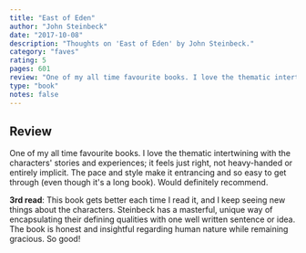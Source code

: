 ```yaml
---
title: "East of Eden"
author: "John Steinbeck"
date: "2017-10-08"
description: "Thoughts on 'East of Eden' by John Steinbeck."
category: "faves"
rating: 5
pages: 601
review: "One of my all time favourite books. I love the thematic intertwining with the characters' stories and experiences; it feels just right, not heavy-handed or entirely implicit. The pace and style make it entrancing and so easy to get through (even though it's a long book). Would definitely recommend.<br/><br/><b>3rd read</b>: This book gets better each time I read it, and I keep seeing new things about the characters. Steinbeck has a masterful, unique way of encapsulating their defining qualities with one well written sentence or idea. The book is honest and insightful regarding human nature while remaining gracious. So good!"
type: "book"
notes: false
---
```


## Review

One of my all time favourite books. I love the thematic intertwining with the characters' stories and experiences; it feels just right, not heavy-handed or entirely implicit. The pace and style make it entrancing and so easy to get through (even though it's a long book). Would definitely recommend.

<b>3rd read</b>: This book gets better each time I read it, and I keep seeing new things about the characters. Steinbeck has a masterful, unique way of encapsulating their defining qualities with one well written sentence or idea. The book is honest and insightful regarding human nature while remaining gracious. So good!
